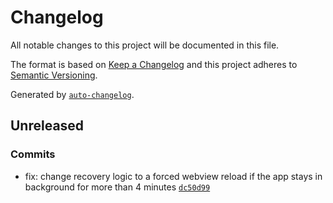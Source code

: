 # Changelog

All notable changes to this project will be documented in this file.

The format is based on [Keep a Changelog](https://keepachangelog.com/en/1.0.0/)
and this project adheres to [Semantic Versioning](https://semver.org/spec/v2.0.0.html).

Generated by [`auto-changelog`](https://github.com/CookPete/auto-changelog).

## Unreleased

### Commits

- fix: change recovery logic to a forced webview reload if the app stays in background for more than 4 minutes [`dc50d99`](https://github.com/Customerly/CustomerlyReactNativeSDK/commit/dc50d99a5e074b279fe9115d687e433023a1fbf1)
